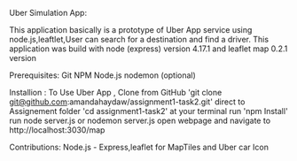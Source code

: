 
Uber Simulation App:

This application basically is a prototype of Uber App service using node.js,leaftlet,User can search for a destination and find a driver.
This application was build with node (express) version 4.17.1 and leaflet map 0.2.1 version 

Prerequisites:
Git
NPM
Node.js
nodemon (optional)

Installion : 
To Use Uber App ,
Clone from  GitHub 'git clone git@github.com:amandahaydaw/assignment1-task2.git'
direct to Assignement folder 'cd assignment1-task2' at your terminal
run 'npm Install' 
run node server.js or nodemon server.js
open webpage and navigate to http://localhost:3030/map



Contributions:
Node.js - Express,leaflet for MapTiles and Uber car Icon
